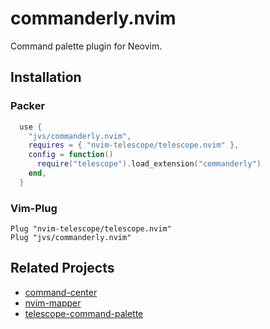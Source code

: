 # commanderly.nvim

Command palette plugin for Neovim.


## Installation

### Packer
```lua
  use {
    "jvs/commanderly.nvim",
    requires = { "nvim-telescope/telescope.nvim" },
    config = function()
      require("telescope").load_extension("commanderly")
    end,
  }
```

### Vim-Plug
```viml
Plug "nvim-telescope/telescope.nvim"
Plug "jvs/commanderly.nvim"
```


## Related Projects

- [command-center](https://github.com/FeiyouG/command_center.nvim)
- [nvim-mapper](https://github.com/lazytanuki/nvim-mapper)
- [telescope-command-palette](https://github.com/LinArcX/telescope-command-palette.nvim)
